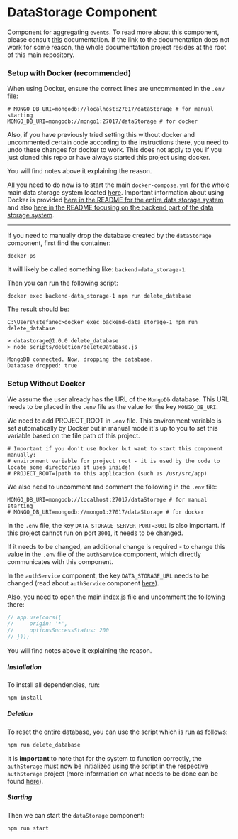 # DataStorage Component

Component for aggregating `events`. To read more about this component, please consult [this](https://marekstef.github.io/storage-system-documentation/docs/main-system/data-storage/introduction) documentation. If the link to the documentation does not work for some reason, the whole documentation project resides at the root of this main repository.

### Setup with Docker (recommended)

When using Docker, ensure the correct lines are uncommented in the `.env` file:

```env
# MONGO_DB_URI=mongodb://localhost:27017/dataStorage # for manual starting
MONGO_DB_URI=mongodb://mongo1:27017/dataStorage # for docker
```

Also, if you have previously tried setting this without docker and uncommented certain code according to the instructions there, you need to undo these changes for docker to work. This does not apply to you if you just cloned this repo or have always started this project using docker.

You will find notes above it explaining the reason.

All you need to do now is to start the main `docker-compose.yml` for the whole main data storage system located [here](../../). Important information about using Docker is provided [here in the README for the entire data storage system](../../) and also [here in the README focusing on the backend part of the data storage system](../).

---

If you need to manually drop the database created by the `dataStorage` component, first find the container:

```docker
docker ps
```

It will likely be called something like: `backend-data_storage-1`.

Then you can run the following script:

```docker
docker exec backend-data_storage-1 npm run delete_database
```

The result should be:

```docker
C:\Users\stefanec>docker exec backend-data_storage-1 npm run delete_database

> datastorage@1.0.0 delete_database
> node scripts/deletion/deleteDatabase.js

MongoDB connected. Now, dropping the database.
Database dropped: true
```

### Setup Without Docker

We assume the user already has the URL of the `MongoDb` database. This URL needs to be placed in the `.env` file as the value for the key `MONGO_DB_URI`.

We need to add PROJECT_ROOT in `.env` file. This environment variable is set automatically by Docker but in manual mode it's up to you to set this variable based on the file path of this project.

```env
# Important if you don't use Docker but want to start this component manually:
# environment variable for project root - it is used by the code to locate some directories it uses inside!
# PROJECT_ROOT=[path to this application (such as /usr/src/app)
```

We also need to uncomment and comment the following in the `.env` file:

```env
MONGO_DB_URI=mongodb://localhost:27017/dataStorage # for manual starting
# MONGO_DB_URI=mongodb://mongo1:27017/dataStorage # for docker
```

In the `.env` file, the key `DATA_STORAGE_SERVER_PORT=3001` is also important. If this project cannot run on port `3001`, it needs to be changed.

If it needs to be changed, an additional change is required - to change this value in the `.env` file of the `authService` component, which directly communicates with this component.

In the `authService` component, the key `DATA_STORAGE_URL` needs to be changed (read about `authService` component [here](../authService/)).

Also, you need to open the main [index.js](./index.js) file and uncomment the following there:

```js
// app.use(cors({
//     origin: '*',
//     optionsSuccessStatus: 200
// }));
```

You will find notes above it explaining the reason.

##### Installation
To install all dependencies, run:

```bash
npm install
```

##### Deletion

To reset the entire database, you can use the script which is run as follows:

```bash
npm run delete_database
```

It is **important** to note that for the system to function correctly, the `authStorage` must now be initialized using the script in the respective `authStorage` project (more information on what needs to be done can be found [here](../authService/README.md)).

##### Starting

Then we can start the `dataStorage` component:

```bash
npm run start
```